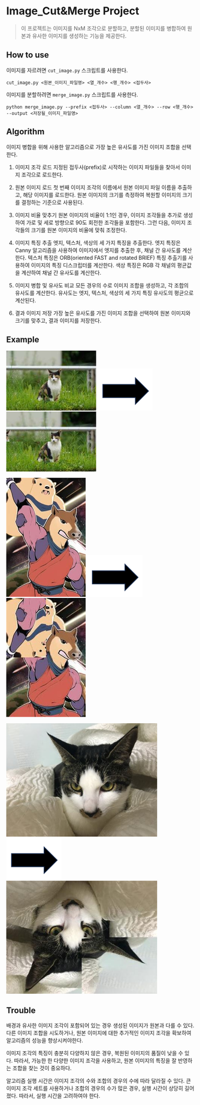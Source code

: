 # Image_Cut&Merge Project
> 이 프로젝트는 이미지를 NxM 조각으로 분할하고, 분할된 이미지를 병합하여 원본과 유사한 이미지를 생성하는 기능을 제공한다.

## How to use
이미지를 자르려면 `cut_image.py` 스크립트를 사용한다.
```
cut_image.py <원본_이미지_파일명> <열_개수> <행_개수> <접두사>
``` 

이미지를 분할하려면 `merge_image.py` 스크립트를 사용한다.
```
python merge_image.py --prefix <접두사> --column <열_개수> --row <행_개수> --output <저장될_이미지_파일명>
``` 

## Algorithm
이미지 병합을 위해 사용한 알고리즘으로 가장 높은 유사도를 가진 이미지 조합을 선택한다.

1. 이미지 조각 로드
지정된 접두사(prefix)로 시작하는 이미지 파일들을 찾아서 이미지 조각으로 로드한다.

2. 원본 이미지 로드
첫 번째 이미지 조각의 이름에서 원본 이미지 파일 이름을 추출하고, 해당 이미지를 로드한다. 
원본 이미지의 크기를 측정하여 복원할 이미지의 크기를 결정하는 기준으로 사용된다.

3. 이미지 비율 맞추기
원본 이미지의 비율이 1:1인 경우, 이미지 조각들을 추가로 생성하여 가로 및 세로 방향으로 90도 회전한 조각들을 포함한다.
그런 다음, 이미지 조각들의 크기를 원본 이미지의 비율에 맞춰 조정한다.

4. 이미지 특징 추출
엣지, 텍스처, 색상의 세 가지 특징을 추출한다. 엣지 특징은 Canny 알고리즘을 사용하여 이미지에서 엣지를 추출한 후, 채널 간 유사도를 계산한다. 
텍스처 특징은 ORB(oriented FAST and rotated BRIEF) 특징 추출기를 사용하여 이미지의 특징 디스크립터를 계산한다.
색상 특징은 RGB 각 채널의 평균값을 계산하여 채널 간 유사도를 계산한다.

5. 이미지 병합 및 유사도 비교
모든 경우의 수로 이미지 조합을 생성하고, 각 조합의 유사도를 계산한다. 
유사도는 엣지, 텍스처, 색상의 세 가지 특징 유사도의 평균으로 계산된다.

6. 결과 이미지 저장
가장 높은 유사도를 가진 이미지 조합을 선택하여 원본 이미지와 크기를 맞추고, 결과 이미지를 저장한다.

## Example
<img src=https://github.com/jukitty/Image_Cut-Merge/blob/main/images/sam/sam.jpg></img>
<img src=https://github.com/jukitty/Image_Cut-Merge/blob/main/images/arrow.png></img>
<img src=https://github.com/jukitty/Image_Cut-Merge/blob/main/images/sam/merged_sam.jpg></img>  

<img src=https://github.com/jukitty/Image_Cut-Merge/blob/main/images/ball/ball.jpg></img>
<img src=https://github.com/jukitty/Image_Cut-Merge/blob/main/images/arrow.png></img>
<img src=https://github.com/jukitty/Image_Cut-Merge/blob/main/images/ball/merged_ball.jpg></img>

<img src=https://github.com/jukitty/Image_Cut-Merge/blob/main/images/JJong/JJong.JPG
 width="80%"
 height="80%"></img>
<img src=https://github.com/jukitty/Image_Cut-Merge/blob/main/images/arrow.png></img>
<img src=https://github.com/jukitty/Image_Cut-Merge/blob/main/images/JJong/merged_JJong.jpg
 width="80%"
 height="80%"></img>  

## Trouble
배경과 유사한 이미지 조각이 포함되어 있는 경우 생성된 이미지가 원본과 다를 수 있다. 다른 이미지 조합을 시도하거나, 원본 이미지에 대한 추가적인 이미지 조각을 확보하여 알고리즘의 성능을 향상시켜야한다.

이미지 조각의 특징이 충분히 다양하지 않은 경우, 복원된 이미지의 품질이 낮을 수 있다. 따라서, 가능한 한 다양한 이미지 조각을 사용하고, 원본 이미지의 특징을 잘 반영하는 조합을 찾는 것이 중요하다.

알고리즘 실행 시간은 이미지 조각의 수와 조합의 경우의 수에 따라 달라질 수 있다. 큰 이미지 조각 세트를 사용하거나 조합의 경우의 수가 많은 경우, 실행 시간이 상당히 길어졌다. 따라서, 실행 시간을 고려하여야 한다.




